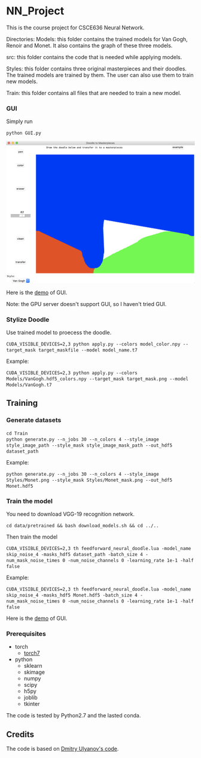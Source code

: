 # NN_Project
This is the course project for CSCE636 Neural Network.

Directories:
Models: this folder contains the trained models for Van Gogh, Renoir and Monet. It also contains the graph of these three models.

src: this folder contains the code that is needed while applying models.

Styles: this folder contains three original masterpieces and their doodles. The trained models are trained by them. The user can also use them to train new models.

Train: this folder contains all files that are needed to train a new model. 

### GUI
Simply run
```
python GUI.py
```
![](GUI/GUI.png)

Here is the [demo](https://youtu.be/fGMBV_mk_LQ) of GUI.

Note: the GPU server doesn't support GUI, so I haven't tried GUI.

### Stylize Doodle
Use trained model to proecess the doodle.
```
CUDA_VISIBLE_DEVICES=2,3 python apply.py --colors model_color.npy --target_mask target_maskfile --model model_name.t7
```
Example:
```
CUDA_VISIBLE_DEVICES=2,3 python apply.py --colors Models/VanGogh.hdf5_colors.npy --target_mask target_mask.png --model Models/VanGogh.t7
```
## Training 
### Generate datasets
```
cd Train
python generate.py --n_jobs 30 --n_colors 4 --style_image style_image_path --style_mask style_image_mask_path --out_hdf5 dataset_path
```
Example:
```
python generate.py --n_jobs 30 --n_colors 4 --style_image Styles/Monet.png --style_mask Styles/Monet_mask.png --out_hdf5 Monet.hdf5
```

### Train the model
You need to download VGG-19 recognition network.
```
cd data/pretrained && bash download_models.sh && cd ../..
```
Then train the model
```
CUDA_VISIBLE_DEVICES=2,3 th feedforward_neural_doodle.lua -model_name skip_noise_4 -masks_hdf5 dataset_path -batch_size 4 -num_mask_noise_times 0 -num_noise_channels 0 -learning_rate 1e-1 -half false
```
Example:
```
CUDA_VISIBLE_DEVICES=2,3 th feedforward_neural_doodle.lua -model_name skip_noise_4 -masks_hdf5 Monet.hdf5 -batch_size 4 -num_mask_noise_times 0 -num_noise_channels 0 -learning_rate 1e-1 -half false
```

Here is the [demo](https://youtu.be/XZx6ZvSOUw0) of GUI.

### Prerequisites
- torch
  - [torch7](http://torch.ch/docs/getting-started.html)
- python
  - sklearn
  - skimage
  - numpy
  - scipy
  - h5py
  - joblib
  - tkinter
  
The code is tested by Python2.7 and the lasted conda.  

  
## Credits
The code is based on [Dmitry Ulyanov's code](https://github.com/DmitryUlyanov/online-neural-doodle).

